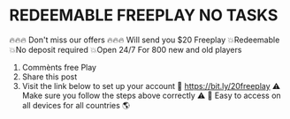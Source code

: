 # REDEEMABLE FREEPLAY NO TASKS

🔥🔥🔥 Don't miss our offers 🔥🔥🔥
Will send you $20 Freeplay
💥Redeemable
💥No deposit required 
💥Open 24/7
For 800 new and old players
1. Commènts free Play
2. Share this post 
3. Visit the link below to set up your account
🔗 https://bit.ly/20freeplay
⚠️ Make sure you follow the steps above correctly ⚠️
📲 Easy to access on all devices for all countries 🌎
